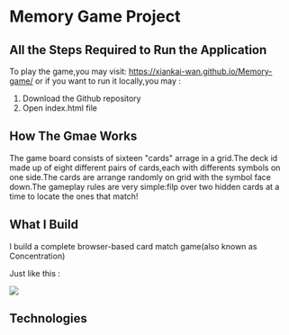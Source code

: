 # Memory Game Project

## All the Steps Required to Run the Application
To play the game,you may visit: https://xiankai-wan.github.io/Memory-game/ or if you want to run it locally,you may :
1. Download the Github repository
2. Open index.html file

## How The Gmae Works
The game board consists of sixteen "cards" arrage in a grid.The deck id made up of eight different pairs of cards,each with differents symbols on one side.The cards are arrange randomly on grid with the symbol face down.The gameplay rules are very simple:filp over two hidden cards at a time to locate the ones that match!

## What I Build
I build a complete browser-based card match game(also known as Concentration)

Just like this :

![](http://oxnpozqr8.bkt.clouddn.com/%E5%B1%8F%E5%B9%95%E5%BF%AB%E7%85%A7%202017-11-11%20%E4%B8%8A%E5%8D%8810.01.42.png)

## Technologies

